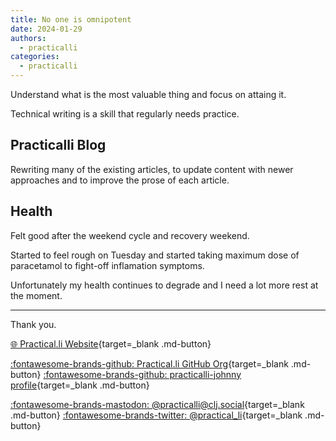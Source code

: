 ```yaml
---
title: No one is omnipotent
date: 2024-01-29
authors:
  - practicalli
categories:
  - practicalli
---
```



Understand what is the most valuable thing and focus on attaing it.

Technical writing is a skill that regularly needs practice.

<!-- more -->

## Practicalli Blog

Rewriting many of the existing articles, to update content with newer approaches and to improve the prose of each article.


## Health

Felt good after the weekend cycle and recovery weekend.

Started to feel rough on Tuesday and started taking maximum dose of paracetamol to fight-off inflamation symptoms.

Unfortunately my health continues to degrade and I need a lot more rest at the moment.

---
Thank you.

[:globe_with_meridians: Practical.li Website](https://practical.li){target=_blank .md-button}

[:fontawesome-brands-github: Practical.li GitHub Org](https://github.com/practicalli){target=_blank .md-button}
[:fontawesome-brands-github: practicalli-johnny profile](https://github.com/practicalli-johnny){target=_blank .md-button}

[:fontawesome-brands-mastodon: @practicalli@clj.social](https://clj.social/@practicalli){target=_blank .md-button}
[:fontawesome-brands-twitter: @practical_li](https://twitter.com/practcial_li){target=_blank .md-button}
